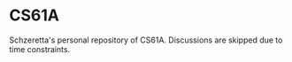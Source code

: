 # CS61A

Schzeretta's personal repository of CS61A.
Discussions are skipped due to time constraints.
